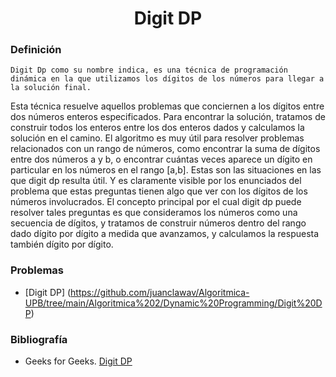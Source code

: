 <div align="center">

# Digit DP   

 <div align="left">
 
 ### Definición 
   
    Digit Dp como su nombre indica, es una técnica de programación dinámica en la que utilizamos los dígitos de los números para llegar a la solución final. 
   Esta técnica resuelve aquellos problemas que conciernen a los dígitos entre dos números enteros especificados.
   Para encontrar la solución, tratamos de construir todos los enteros entre los dos enteros dados y calculamos la solución en el camino.
   El algoritmo es muy útil para resolver problemas relacionados con un rango de números, como encontrar la suma de dígitos entre dos números a y b, o encontrar 
   cuántas veces aparece un dígito en particular en los números en el rango [a,b]. 
   Estas son las situaciones en las que digit dp resulta útil. Y es claramente visible por los enunciados del problema que estas preguntas tienen algo que ver con los dígitos de los números involucrados.
   El concepto principal por el cual digit dp puede resolver tales preguntas es que consideramos los números como una secuencia de dígitos, 
   y tratamos de construir números dentro del rango dado dígito por dígito a medida que avanzamos, y calculamos la respuesta también dígito por dígito.
   
 ### Problemas
  * [Digit DP] (https://github.com/juanclawav/Algoritmica-UPB/tree/main/Algoritmica%202/Dynamic%20Programming/Digit%20DP)
   
### Bibliografía
  * Geeks for Geeks. [Digit DP](https://www.geeksforgeeks.org/digit-dp-introduction/)

